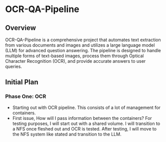# OCR-QA-Pipeline

## Overview

OCR-QA-Pipeline is a comprehensive project that automates text extraction from various documents and images and utilizes a large language model (LLM) for advanced question answering. The pipeline is designed to handle multiple forms of text-based images, process them through Optical Character Recognition (OCR), and provide accurate answers to user queries.

## Initial Plan

### Phase One: OCR

- Starting out with OCR pipeline. This consists of a lot of management for containers.
- First issue, How will I pass information between the containers? For testing purposes, I will start out with a shared volume. I will transition to a NFS once fleshed out and OCR is tested. After testing, I will move to the NFS system like stated and transition to the LLM.
